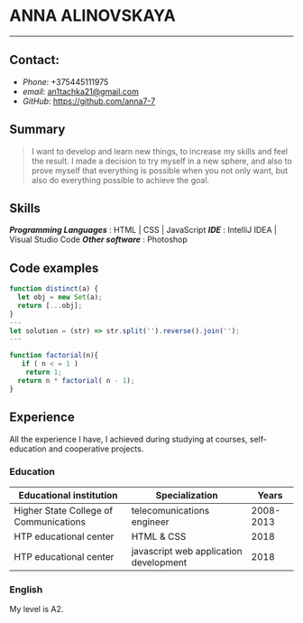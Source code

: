 # ANNA ALINOVSKAYA
---
## Contact:
  - _Phone_: +375445111975
  - _email_: an1tachka21@gmail.com
  - _GitHub_: https://github.com/anna7-7
 

## Summary
> I want to develop and learn new things, to increase my skills and feel the result. I made a decision to try myself in a new sphere, and also to prove myself that everything is possible when you not only want, but also do everything possible to achieve the goal.


## Skills
***Programming Languages*** : HTML | CSS | JavaScript 
***IDE*** : IntelliJ IDEA | Visual Studio Code
***Other software*** : Photoshop 

## Code examples
```javascript
function distinct(a) {
  let obj = new Set(a);
  return [...obj];
}
---
let solution = (str) => str.split('').reverse().join('');
---

function factorial(n){
   if ( n < = 1 ) 
    return 1; 
  return n * factorial( n - 1); 
}
```
## Experience

All the experience I have, I achieved during studying at courses, self-education and cooperative projects.

### Education

| Educational institution | Specialization |Years |
| ------ | ------ | ------ |
| Higher State College of Communications| telecomunications engineer | 2008-2013|
| HTP educational center | HTML & CSS | 2018|
| HTP educational center | javascript web application development | 2018|


### English
My level is A2. 
